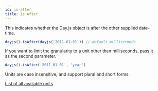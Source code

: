 ```yaml
---
id: is-after
title: Is After 
---
```

This indicates whether the Day.js object is after the other supplied date-time.

```js
dayjs().isAfter(dayjs('2011-01-01')) // default milliseconds
```
If you want to limit the granularity to a unit other than milliseconds, pass it as the second parameter.

```js
dayjs().isAfter('2011-01-01', 'year')
```

Units are case insensitive, and support plural and short forms.

[List of all available units](../manipulate/start-of#list-of-all-available-units)
